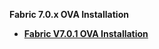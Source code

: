 <strong>Fabric 7.0.x OVA Installation<strong>

<ul>
<li><a href="/articles/98_maintenance_and_operational/Installations/OVA/Fabric_Full_OVA_Install_V7.0.1.md">Fabric V7.0.1 OVA  Installation </a></li>
</ul>
